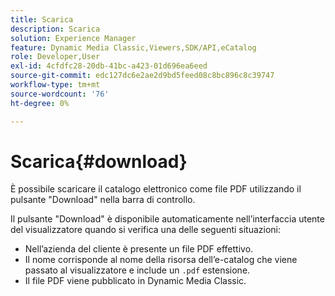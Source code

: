 ```yaml
---
title: Scarica
description: Scarica
solution: Experience Manager
feature: Dynamic Media Classic,Viewers,SDK/API,eCatalog
role: Developer,User
exl-id: 4cfdfc28-20db-41bc-a423-01d696ea6eed
source-git-commit: edc127dc6e2ae2d9bd5feed08c8bc896c8c39747
workflow-type: tm+mt
source-wordcount: '76'
ht-degree: 0%

---
```


# Scarica{#download}

È possibile scaricare il catalogo elettronico come file PDF utilizzando il pulsante &quot;Download&quot; nella barra di controllo.

Il pulsante &quot;Download&quot; è disponibile automaticamente nell’interfaccia utente del visualizzatore quando si verifica una delle seguenti situazioni:

* Nell’azienda del cliente è presente un file PDF effettivo.
* Il nome corrisponde al nome della risorsa dell’e-catalog che viene passato al visualizzatore e include un `.pdf` estensione.
* Il file PDF viene pubblicato in Dynamic Media Classic.
